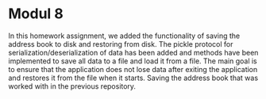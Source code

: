 # Modul 8

In this homework assignment, we added the functionality of saving the address book to disk and restoring from disk.
The pickle protocol for serialization/deserialization of data has been added and methods have been implemented to save all data to a file and load it from a file.
The main goal is to ensure that the application does not lose data after exiting the application and restores it from the file when it starts. Saving the address book that was worked with in the previous repository.